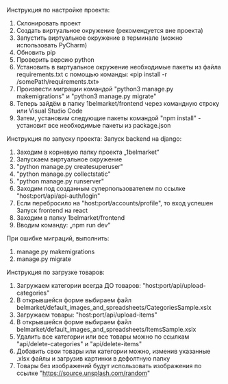 ﻿Инструкция по настройке проекта:
1. Склонировать проект
2. Создать виртуальное окружение (рекомендуется вне проекта)
3. Запустить виртуальное окружение в терминале (можно использовать PyCharm)
4. Обновить pip
5. Проверить версию python
6. Установить в виртуальное окружение необходимые пакеты из файла requirements.txt с помощью команды: «pip install -r /somePath/requirements.txt»
7. Произвести миграции командой "python3 manage.py makemigrations" и "python3 manage.py migrate"
8. Теперь зайдём в папку 1belmarket/frontend через командную строку или Visual Studio Code
9. Затем, установим следующие пакеты командой "npm install" - установит все необходимые пакеты из package.json

Инструкция по запуску проекта:
Запуск backend на django:
1. Заходим в корневую папку проекта „1belmarket“
2. Запускаем виртуальное окружение
3. "python manage.py createsuperuser"
4. "python manage.py collectstatic"
5. "python manage.py runserver"
6. Заходим под созданным суперпользователем по ссылке "host:port/api/api-auth/login"
7. Если перебросило на "host:port/accounts/profile", то вход успешен
Запуск frontend на react
1. Заходим в папку 1belmarket/frontend
2. Вводим команду: „npm run dev“

При ошибке миграций, выполнить:
1. manage.py makemigrations
2. manage.py migrate

Инструкция по загрузке товаров:
1. Загружаем категории всегда ДО товаров: "host:port/api/upload-categories"
2. В открывшейся форме выбираем файл belmarket/default_images_and_spreadsheets/CategoriesSample.xslx
3. Загружаем товары: "host:port/api/upload-items"
4. В открывшейся форме выбираем файл belmarket/default_images_and_spreadsheets/ItemsSample.xslx
5. Удалить все категории или все товары можно по ссылкам "api/delete-categories" и "api/delete-items"
6. Добавить свои товары или категории можно, изменив указанные .xlsx файлы и загрузив картинки в дефолтную папку
7. Товары без изображений будут использовать изображения по ссылке "https://source.unsplash.com/random"



